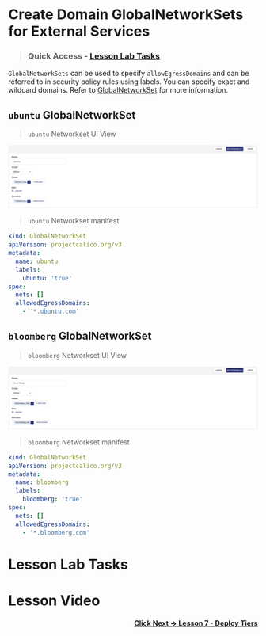 # Create Domain GlobalNetworkSets for External Services

> ### Quick Access - [Lesson Lab Tasks](#Lesson-Lab-Tasks) 

`GlobalNetworkSets` can be used to specify `allowEgressDomains` and can be referred to in security policy rules using labels. You can specify exact and wildcard domains. Refer to [GlobalNetworkSet](https://docs.tigera.io/v3.14/reference/resources/globalnetworkset) for more information. 

## `ubuntu` GlobalNetworkSet

> `ubuntu` Networkset UI View

![ubuntu](images/ns-ubuntu.png)

> `ubuntu` Networkset manifest

```yaml
kind: GlobalNetworkSet
apiVersion: projectcalico.org/v3
metadata:
  name: ubuntu
  labels:
    ubuntu: 'true'
spec:
  nets: []
  allowedEgressDomains:
    - '*.ubuntu.com'
```

## `bloomberg` GlobalNetworkSet

> `bloomberg` Networkset UI View

![bloomberg](images/ns-bloomberg.png)

> `bloomberg` Networkset manifest

```yaml
kind: GlobalNetworkSet
apiVersion: projectcalico.org/v3
metadata:
  name: bloomberg
  labels:
    bloomberg: 'true'
spec:
  nets: []
  allowedEgressDomains:
    - '*.bloomberg.com'
```

# Lesson Lab Tasks

# Lesson Video

#### <div align="right">  [Click Next -> Lesson 7 - Deploy Tiers](https://github.com/tigera-cs/quickstart-self-service/blob/main/modules/deploy-tiers.md) </div>
